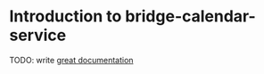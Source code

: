 # Introduction to bridge-calendar-service

TODO: write [great documentation](http://jacobian.org/writing/what-to-write/)
